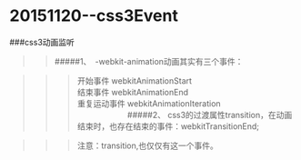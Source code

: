 # 20151120--css3Event
###css3动画监听
>>#####1、　-webkit-animation动画其实有三个事件：　

>>>开始事件 webkitAnimationStart <br/>
>>>结束事件 webkitAnimationEnd<br/>
>>>重复运动事件 webkitAnimationIteration<br/>
　　　　　　
>>#####2、  css3的过渡属性transition，在动画结束时，也存在结束的事件：webkitTransitionEnd;

>>>注意：transition,也仅仅有这一个事件。

